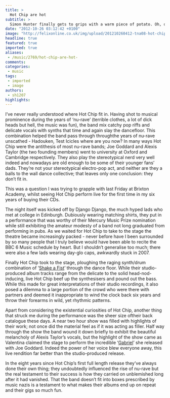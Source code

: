 ```yaml
---
title: >
  Hot Chip are hot
subtitle: >
  Simon Hunter finally gets to grips with a warm piece of potato. Oh, or maybe he meant the band...
date: "2012-10-26 03:12:42 +0100"
image: "http://felixonline.co.uk/img/upload/201210260412-tna08-hot-chip.png"
headline: true
featured: true
imported: true
aliases:
 - /music/2769/hot-chip-are-hot-
comments:
categories:
 - music
tags:
 - imported
 - image
authors:
 - sh1207
highlights:
---
```


I’ve never really understood where Hot Chip fit in. Having shot to musical prominence during the years of ‘nu-rave’ (terrible clothes, a lot of dick heads but hell, the music was fun), the band mix catchy pop riffs and delicate vocals with synths that time and again slay the dancefloor. This combination helped the band pass through throughthe years of nu-rave unscathed - Hadouken, Test Icicles where are you now? In many ways Hot Chip were the antithesis of most nu-rave bands; Joe Goddard and Alexis Taylor (the two founding members) went to university at Oxford and Cambridge respectively. They also play the stereotypical nerd very well indeed and nowadays are old enough to be some of their younger fans’ dads. They’re not your stereotypical electro-pop act, and neither are they a balls to the wall dance collective; that leaves only one conclusion: they don’t fit in.

This was a question I was trying to grapple with last Friday at Brixton Academy, whilst seeing Hot Chip perform live for the first time in my six years of buying their CDs.

The night itself was kicked off by Django Django, the much hyped lads who met at college in Edinburgh. Dubiously wearing matching shirts, they put in a performance that was worthy of their Mercury Music Prize nomination while still exhibiting the amateur modesty of a band not long graduated from performing in pubs. As we waited for Hot Chip to take to the stage the theatre became increasingly packed - never before have I been surrounded by so many people that I truly believe would have been able to recite the BBC 6 Music schedule by heart. But I shouldn’t generalise too much; there were also a few lads wearing day-glo caps, awkwardly stuck in 2007.

Finally Hot Chip took to the stage, ploughing the raging synth/drum combination of ‘[Shake a Fist](https://www.youtube.com/watch?v=eGfJ4shG4ak)’ through the dance floor. While their studio-produced album tracks range from the delicate to the solid head-nod-inducing, live Hot Chip beef up the synthesisers and pound out the bass. While this made for great interpretations of their studio recordings, it also posed a dilemma to a large portion of the crowd who were there with partners and deemed it inappropriate to wind the clock back six years and throw their forearms in wild, yet rhythmic patterns.

Apart from considering the existential curiosities of Hot Chip, another thing that struck me during the performance was the sheer size oftheir back catalogue these days. A near two hour show was filled with highlights of their work; not once did the material feel as if it was acting as filler. Half way through the show the band wound it down briefly to exhibit the beautiful melancholy of Alexis Taylor’s vocals, but the highlight of the show came as Valentina claimed the stage to perform the incredible ‘[Gabriel](https://www.youtube.com/watch?v=p-GWKBe-u8Q)’ she released with Joe Goddard. Indeed the power of her voice blew everyone away, this live rendition far better than the studio-produced release.

In the eight years since Hot Chip’s first full length release they’ve always done their own thing; they undoubtedly influenced the rise of nu-rave but the real testament to their success is how they carried on unblemished long after it had vanished. That the band doesn’t fit into boxes prescribed by music nazis is a testament to what makes their albums end up on repeat and their gigs so much fun.
